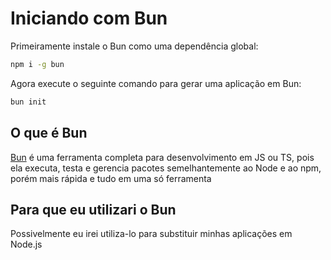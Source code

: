 # Iniciando com Bun

Primeiramente instale o Bun como uma dependência global:

```bash
npm i -g bun
```

Agora execute o seguinte comando para gerar uma aplicação em Bun:

```bash
bun init
```

## O que é Bun

[Bun](https://bun.sh/package-manager) é uma ferramenta completa para desenvolvimento em JS ou TS, pois ela executa, testa e gerencia pacotes semelhantemente ao Node e ao npm, porém mais rápida e tudo em uma só ferramenta

## Para que eu utilizari o Bun

Possivelmente eu irei utiliza-lo para substituir minhas aplicações em Node.js
